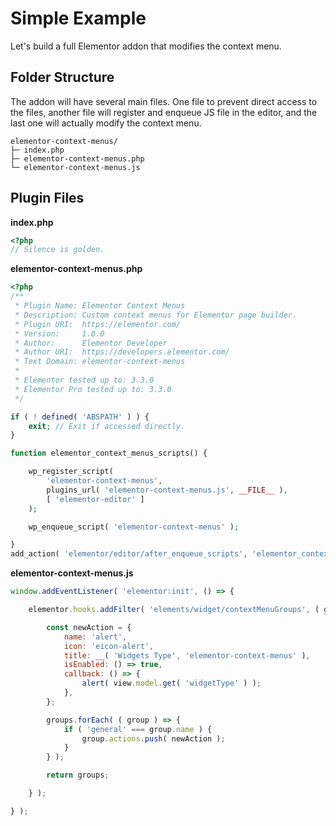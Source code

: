 # Simple Example

Let's build a full Elementor addon that modifies the context menu.

## Folder Structure

The addon will have several main files. One file to prevent direct access to the files, another file will register and enqueue JS file in the editor, and the last one will actually modify the context menu.

```
elementor-context-menus/
├─ index.php
├─ elementor-context-menus.php
└─ elementor-context-menus.js
```

## Plugin Files

**index.php**

```php
<?php
// Silence is golden.
```

**elementor-context-menus.php**

```php
<?php
/**
 * Plugin Name: Elementor Context Menus
 * Description: Custom context menus for Elementor page builder.
 * Plugin URI:  https://elementor.com/
 * Version:     1.0.0
 * Author:      Elementor Developer
 * Author URI:  https://developers.elementor.com/
 * Text Domain: elementor-context-menus
 *
 * Elementor tested up to: 3.3.0
 * Elementor Pro tested up to: 3.3.0
 */

if ( ! defined( 'ABSPATH' ) ) {
	exit; // Exit if accessed directly.
}

function elementor_context_menus_scripts() {

	wp_register_script(
		'elementor-context-menus',
		plugins_url( 'elementor-context-menus.js', __FILE__ ),
		[ 'elementor-editor' ]
	);

	wp_enqueue_script( 'elementor-context-menus' );

}
add_action( 'elementor/editor/after_enqueue_scripts', 'elementor_context_menus_scripts' );
```

**elementor-context-menus.js**

```js
window.addEventListener( 'elementor:init', () => {

	elementor.hooks.addFilter( 'elements/widget/contextMenuGroups', ( groups, view ) => {

		const newAction = {
			name: 'alert',
			icon: 'eicon-alert',
			title: __( 'Widgets Type', 'elementor-context-menus' ),
			isEnabled: () => true,
			callback: () => {
				alert( view.model.get( 'widgetType' ) );
			},
		};

		groups.forEach( ( group ) => {
			if ( 'general' === group.name ) {
				group.actions.push( newAction );
			}
		} );

		return groups;

	} );

} );
```
